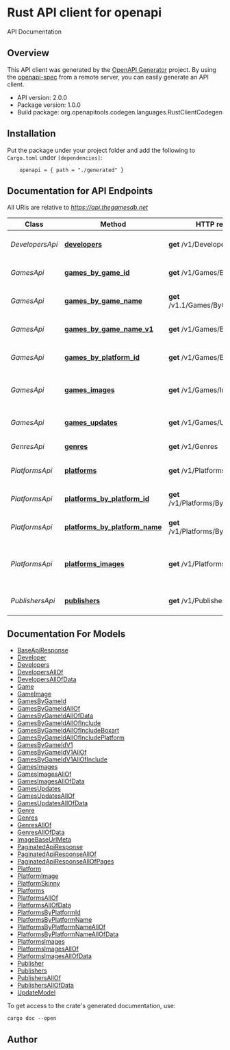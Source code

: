 # Rust API client for openapi

API Documentation

## Overview

This API client was generated by the [OpenAPI Generator](https://openapi-generator.tech) project.  By using the [openapi-spec](https://openapis.org) from a remote server, you can easily generate an API client.

- API version: 2.0.0
- Package version: 1.0.0
- Build package: org.openapitools.codegen.languages.RustClientCodegen

## Installation

Put the package under your project folder and add the following to `Cargo.toml` under `[dependencies]`:

```
    openapi = { path = "./generated" }
```

## Documentation for API Endpoints

All URIs are relative to *https://api.thegamesdb.net*

Class | Method | HTTP request | Description
------------ | ------------- | ------------- | -------------
*DevelopersApi* | [**developers**](docs/DevelopersApi.md#developers) | **get** /v1/Developers | Fetch Developers list
*GamesApi* | [**games_by_game_id**](docs/GamesApi.md#games_by_game_id) | **get** /v1/Games/ByGameID | Fetch game(s) by id
*GamesApi* | [**games_by_game_name**](docs/GamesApi.md#games_by_game_name) | **get** /v1.1/Games/ByGameName | Fetch game(s) by name
*GamesApi* | [**games_by_game_name_v1**](docs/GamesApi.md#games_by_game_name_v1) | **get** /v1/Games/ByGameName | Fetch game(s) by name
*GamesApi* | [**games_by_platform_id**](docs/GamesApi.md#games_by_platform_id) | **get** /v1/Games/ByPlatformID | Fetch game(s) by platform id
*GamesApi* | [**games_images**](docs/GamesApi.md#games_images) | **get** /v1/Games/Images | Fetch game(s) images by game(s) id
*GamesApi* | [**games_updates**](docs/GamesApi.md#games_updates) | **get** /v1/Games/Updates | Fetch games update
*GenresApi* | [**genres**](docs/GenresApi.md#genres) | **get** /v1/Genres | Fetch Genres list
*PlatformsApi* | [**platforms**](docs/PlatformsApi.md#platforms) | **get** /v1/Platforms | Fetch platforms list
*PlatformsApi* | [**platforms_by_platform_id**](docs/PlatformsApi.md#platforms_by_platform_id) | **get** /v1/Platforms/ByPlatformID | Fetch platforms list by id
*PlatformsApi* | [**platforms_by_platform_name**](docs/PlatformsApi.md#platforms_by_platform_name) | **get** /v1/Platforms/ByPlatformName | Fetch platforms by name
*PlatformsApi* | [**platforms_images**](docs/PlatformsApi.md#platforms_images) | **get** /v1/Platforms/Images | Fetch platform(s) images by platform(s) id
*PublishersApi* | [**publishers**](docs/PublishersApi.md#publishers) | **get** /v1/Publishers | Fetch Publishers list


## Documentation For Models

 - [BaseApiResponse](docs/BaseApiResponse.md)
 - [Developer](docs/Developer.md)
 - [Developers](docs/Developers.md)
 - [DevelopersAllOf](docs/DevelopersAllOf.md)
 - [DevelopersAllOfData](docs/DevelopersAllOfData.md)
 - [Game](docs/Game.md)
 - [GameImage](docs/GameImage.md)
 - [GamesByGameId](docs/GamesByGameId.md)
 - [GamesByGameIdAllOf](docs/GamesByGameIdAllOf.md)
 - [GamesByGameIdAllOfData](docs/GamesByGameIdAllOfData.md)
 - [GamesByGameIdAllOfInclude](docs/GamesByGameIdAllOfInclude.md)
 - [GamesByGameIdAllOfIncludeBoxart](docs/GamesByGameIdAllOfIncludeBoxart.md)
 - [GamesByGameIdAllOfIncludePlatform](docs/GamesByGameIdAllOfIncludePlatform.md)
 - [GamesByGameIdV1](docs/GamesByGameIdV1.md)
 - [GamesByGameIdV1AllOf](docs/GamesByGameIdV1AllOf.md)
 - [GamesByGameIdV1AllOfInclude](docs/GamesByGameIdV1AllOfInclude.md)
 - [GamesImages](docs/GamesImages.md)
 - [GamesImagesAllOf](docs/GamesImagesAllOf.md)
 - [GamesImagesAllOfData](docs/GamesImagesAllOfData.md)
 - [GamesUpdates](docs/GamesUpdates.md)
 - [GamesUpdatesAllOf](docs/GamesUpdatesAllOf.md)
 - [GamesUpdatesAllOfData](docs/GamesUpdatesAllOfData.md)
 - [Genre](docs/Genre.md)
 - [Genres](docs/Genres.md)
 - [GenresAllOf](docs/GenresAllOf.md)
 - [GenresAllOfData](docs/GenresAllOfData.md)
 - [ImageBaseUrlMeta](docs/ImageBaseUrlMeta.md)
 - [PaginatedApiResponse](docs/PaginatedApiResponse.md)
 - [PaginatedApiResponseAllOf](docs/PaginatedApiResponseAllOf.md)
 - [PaginatedApiResponseAllOfPages](docs/PaginatedApiResponseAllOfPages.md)
 - [Platform](docs/Platform.md)
 - [PlatformImage](docs/PlatformImage.md)
 - [PlatformSkinny](docs/PlatformSkinny.md)
 - [Platforms](docs/Platforms.md)
 - [PlatformsAllOf](docs/PlatformsAllOf.md)
 - [PlatformsAllOfData](docs/PlatformsAllOfData.md)
 - [PlatformsByPlatformId](docs/PlatformsByPlatformId.md)
 - [PlatformsByPlatformName](docs/PlatformsByPlatformName.md)
 - [PlatformsByPlatformNameAllOf](docs/PlatformsByPlatformNameAllOf.md)
 - [PlatformsByPlatformNameAllOfData](docs/PlatformsByPlatformNameAllOfData.md)
 - [PlatformsImages](docs/PlatformsImages.md)
 - [PlatformsImagesAllOf](docs/PlatformsImagesAllOf.md)
 - [PlatformsImagesAllOfData](docs/PlatformsImagesAllOfData.md)
 - [Publisher](docs/Publisher.md)
 - [Publishers](docs/Publishers.md)
 - [PublishersAllOf](docs/PublishersAllOf.md)
 - [PublishersAllOfData](docs/PublishersAllOfData.md)
 - [UpdateModel](docs/UpdateModel.md)


To get access to the crate's generated documentation, use:

```
cargo doc --open
```

## Author



